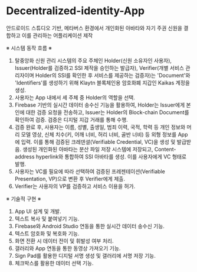 ﻿# Decentralized-identity-App

안드로이드 스튜디오 기반, 메타버스 환경에서 개인화된 아바타와 자기 주권 신원을 결합하고 이를 관리하는 어플리케이션 제작

※ 시스템 동작 흐름 ※
1. 탈중앙화 신원 관리 시스템의 주요 주체인 Holder(신원 소유자인 사용자), Issuer(Holder를 검증하고 SSI 제작을 승인하는 발급자), Verifier(개별 서비스 관리자이며 Holder의 SSI를 확인한 후 서비스를 제공하는 검증자)는 'Document'와 'Identifiers'를 생성하기 위해 Klaytn 블록체인용 암호화폐 지갑인 Kaikas 계정을 생성.
2. 사용자는 App 내에서 세 주체 중 Holder의 역할을 선택.
3. Firebase 기반의 실시간 데이터 송수신 기능을 활용하여, Holder는 Issuer에게 본인에 대한 검증 요청을 전송하고, Issuer는 Holder의 Block-chain Document를 확인하여 검증. 검증은 디지털 지갑 거래를 통해 수행.
4. 검증 완료 후, 사용자는 이름, 성별, 출생일, 범죄 이력, 국적, 학력 등 개인 정보와 머리 모델 영상, 신체 치수(키, 어깨 너비, 허리 너비, 골반 너비) 등 외형 정보를 App에 입력.
   이를 통해 검증된 크레덴셜(Verifiable Credential, VC)을 생성 및 발급받음.
   생성된 개인화된 아바타는 분산 파일 저장 시스템에 저장되고, Content-address hyperlink와 통합하여 SSI 아바타를 생성. 이를 사용자에게 VC 형태로 발행.
5. 사용자는 VC를 필요에 따라 선택하여 검증된 프레젠테이션(Verifiable Presentation, VP)으로 변환 후 Verifier에게 제출.
6. Verifier는 사용자의 VP를 검증하고 서비스 이용을 허가.

※ 기술적 구현 ※
1. App UI 설계 및 개발.
2. 텍스트 복사 및 붙여넣기 기능.
3. Firebase와 Android Studio 연동을 통한 실시간 데이터 송수신 기능.
4. 텍스트 암호화 및 복호화 기능.
5. 화면 전환 시 데이터 전이 및 휘발성 여부 처리.
6. 갤러리와 App 연동을 통한 동영상 가져오기 기능.
7. Sign Pad를 활용한 디지털 서명 생성 및 갤러리에 서명 저장 기능.
8. 체크박스를 활용한 데이터 선택 기능.
